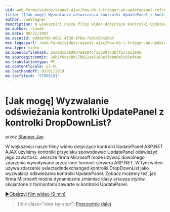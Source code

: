 ```yaml
---
uid: web-forms/videos/aspnet-ajax/how-do-i-trigger-an-updatepanel-refresh-from-a-dropdownlist-control
title: '[Jak mogę] Wyzwalanie odświeżania kontrolki UpdatePanel z kontrolki DropDownList? | Microsoft Docs'
author: JoeStagner
description: W większości nasze filmy wideo dotyczące kontrolki UpdatePanel ASP.NET AJAX użyliśmy kontrolki przycisku spowodować UpdatePanel odświeżyć jego zawartość. Jeszcze firma Microsoft może używać dowolnego zdarzenia...
ms.author: riande
ms.date: 08/22/2007
ms.assetid: e90defdb-b6b1-4f38-8f6a-7adccbb426ef
msc.legacyurl: /web-forms/videos/aspnet-ajax/how-do-i-trigger-an-updatepanel-refresh-from-a-dropdownlist-control
msc.type: video
ms.openlocfilehash: 21dedc5a8d934e9284cf13b2075dbff637a130de
ms.sourcegitcommit: 24b1f6decbb17bb22a45166e5fdb0845c65af498
ms.translationtype: MT
ms.contentlocale: pl-PL
ms.lasthandoff: 03/01/2019
ms.locfileid: "57069191"
---
```

<a name="how-do-i-trigger-an-updatepanel-refresh-from-a-dropdownlist-control"></a>[Jak mogę] Wyzwalanie odświeżania kontrolki UpdatePanel z kontrolki DropDownList?
====================
przez [Stagner Jan](https://github.com/JoeStagner)

W większości nasze filmy wideo dotyczące kontrolki UpdatePanel ASP.NET AJAX użyliśmy kontrolki przycisku spowodować UpdatePanel odświeżyć jego zawartość. Jeszcze firma Microsoft może używać dowolnego zdarzenia wywoływane przez inne formant serwera ASP.NET. W tym wideo używa zdarzenie selectedindexchanged kontrolki DropDownList jako wyzwalacz odświeżania kontrolki UpdatePanel. Zobacz możemy też, jak firma Microsoft można dynamicznie zmieniać klasy arkusza stylów, skojarzone z formantami zawarte w kontrolki UpdatePanel.

[&#9654;Obejrzyj film wideo (9 min)](https://channel9.msdn.com/Blogs/ASP-NET-Site-Videos/how-do-i-trigger-an-updatepanel-refresh-from-a-dropdownlist-control)

> [!div class="step-by-step"]
> [Poprzednie](how-do-i-implement-the-persistent-communications-pattern-using-web-services.md)
> [dalej](how-do-i-create-an-aspnet-ajax-extender-from-scratch.md)
